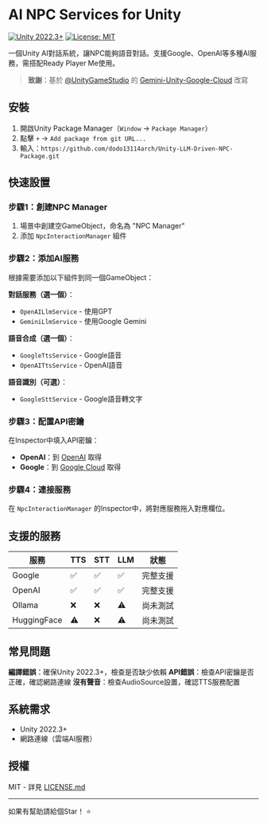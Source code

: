 # AI NPC Services for Unity

[![Unity 2022.3+](https://img.shields.io/badge/Unity-2022.3%2B-black.svg)](https://unity3d.com/get-unity/download)
[![License: MIT](https://img.shields.io/badge/License-MIT-yellow.svg)](https://opensource.org/licenses/MIT)

一個Unity AI對話系統，讓NPC能夠語音對話。支援Google、OpenAI等多種AI服務，需搭配Ready Player Me使用。

> **致謝**：基於 [@UnityGameStudio](https://github.com/UnityGameStudio) 的 [Gemini-Unity-Google-Cloud](https://github.com/UnityGameStudio/Gemini-Unity-Google-Cloud) 改寫

## 安裝

1. 開啟Unity Package Manager（`Window` → `Package Manager`）
2. 點擊 `+` → `Add package from git URL...`
3. 輸入：`https://github.com/dodo13114arch/Unity-LLM-Driven-NPC-Package.git`

## 快速設置

### 步驟1：創建NPC Manager
1. 場景中創建空GameObject，命名為 "NPC Manager"
2. 添加 `NpcInteractionManager` 組件

### 步驟2：添加AI服務
根據需要添加以下組件到同一個GameObject：

**對話服務（選一個）**：
- `OpenAILlmService` - 使用GPT
- `GeminiLlmService` - 使用Google Gemini

**語音合成（選一個）**：
- `GoogleTtsService` - Google語音
- `OpenAITtsService` - OpenAI語音

**語音識別（可選）**：
- `GoogleSttService` - Google語音轉文字

### 步驟3：配置API密鑰
在Inspector中填入API密鑰：
- **OpenAI**：到 [OpenAI](https://platform.openai.com/) 取得
- **Google**：到 [Google Cloud](https://console.cloud.google.com/) 取得

### 步驟4：連接服務
在 `NpcInteractionManager` 的Inspector中，將對應服務拖入對應欄位。

## 支援的服務

| 服務 | TTS | STT | LLM | 狀態 |
|------|-----|-----|-----|------|
| Google | ✅ | ✅ | ✅ | 完整支援 |
| OpenAI | ✅ | ✅ | ✅ | 完整支援 |
| Ollama | ❌ | ❌ | ⚠️ | 尚未測試 |
| HuggingFace | ⚠️ | ❌ | ⚠️ | 尚未測試 |

## 常見問題

**編譯錯誤**：確保Unity 2022.3+，檢查是否缺少依賴
**API錯誤**：檢查API密鑰是否正確，確認網路連線
**沒有聲音**：檢查AudioSource設置，確認TTS服務配置

## 系統需求

- Unity 2022.3+
- 網路連線（雲端AI服務）

## 授權

MIT - 詳見 [LICENSE.md](LICENSE.md)

---

如果有幫助請給個Star！ ⭐ 